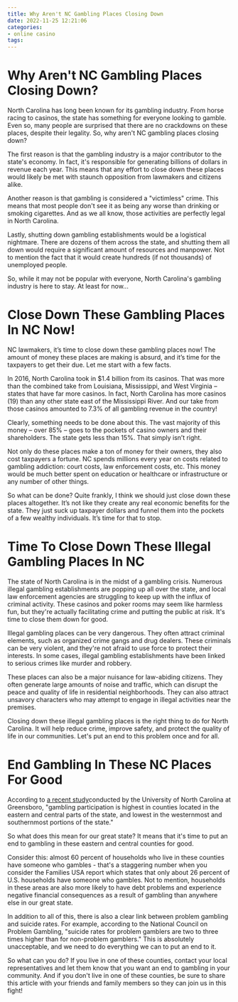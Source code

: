 ```yaml
---
title: Why Aren't NC Gambling Places Closing Down
date: 2022-11-25 12:21:06
categories:
- online casino
tags:
---
```



#  Why Aren't NC Gambling Places Closing Down?

North Carolina has long been known for its gambling industry. From horse racing to casinos, the state has something for everyone looking to gamble. Even so, many people are surprised that there are no crackdowns on these places, despite their legality. So, why aren't NC gambling places closing down?

The first reason is that the gambling industry is a major contributor to the state's economy. In fact, it's responsible for generating billions of dollars in revenue each year. This means that any effort to close down these places would likely be met with staunch opposition from lawmakers and citizens alike.

Another reason is that gambling is considered a "victimless" crime. This means that most people don't see it as being any worse than drinking or smoking cigarettes. And as we all know, those activities are perfectly legal in North Carolina.

Lastly, shutting down gambling establishments would be a logistical nightmare. There are dozens of them across the state, and shutting them all down would require a significant amount of resources and manpower. Not to mention the fact that it would create hundreds (if not thousands) of unemployed people.

So, while it may not be popular with everyone, North Carolina's gambling industry is here to stay. At least for now...

#  Close Down These Gambling Places In NC Now!

 NC lawmakers, it’s time to close down these gambling places now! The amount of money these places are making is absurd, and it’s time for the taxpayers to get their due. Let me start with a few facts.

In 2016, North Carolina took in $1.4 billion from its casinos. That was more than the combined take from Louisiana, Mississippi, and West Virginia – states that have far more casinos. In fact, North Carolina has more casinos (19) than any other state east of the Mississippi River. And our take from those casinos amounted to 7.3% of all gambling revenue in the country!

Clearly, something needs to be done about this. The vast majority of this money – over 85% – goes to the pockets of casino owners and their shareholders. The state gets less than 15%. That simply isn’t right.

Not only do these places make a ton of money for their owners, they also cost taxpayers a fortune. NC spends millions every year on costs related to gambling addiction: court costs, law enforcement costs, etc. This money would be much better spent on education or healthcare or infrastructure or any number of other things.

So what can be done? Quite frankly, I think we should just close down these places altogether. It’s not like they create any real economic benefits for the state. They just suck up taxpayer dollars and funnel them into the pockets of a few wealthy individuals. It’s time for that to stop.

#  Time To Close Down These Illegal Gambling Places In NC

The state of North Carolina is in the midst of a gambling crisis. Numerous illegal gambling establishments are popping up all over the state, and local law enforcement agencies are struggling to keep up with the influx of criminal activity. These casinos and poker rooms may seem like harmless fun, but they're actually facilitating crime and putting the public at risk. It's time to close them down for good.

Illegal gambling places can be very dangerous. They often attract criminal elements, such as organized crime gangs and drug dealers. These criminals can be very violent, and they're not afraid to use force to protect their interests. In some cases, illegal gambling establishments have been linked to serious crimes like murder and robbery.

These places can also be a major nuisance for law-abiding citizens. They often generate large amounts of noise and traffic, which can disrupt the peace and quality of life in residential neighborhoods. They can also attract unsavory characters who may attempt to engage in illegal activities near the premises.

Closing down these illegal gambling places is the right thing to do for North Carolina. It will help reduce crime, improve safety, and protect the quality of life in our communities. Let's put an end to this problem once and for all.

#  End Gambling In These NC Places For Good

According to [a recent study](https://www.ncbi.nlm.nih.gov/pmc/articles/PMC6082723/)conducted by the University of North Carolina at Greensboro, "gambling participation is highest in counties located in the eastern and central parts of the state, and lowest in the westernmost and southernmost portions of the state."

So what does this mean for our great state? It means that it's time to put an end to gambling in these eastern and central counties for good.

Consider this: almost 60 percent of households who live in these counties have someone who gambles - that's a staggering number when you consider the Families USA report which states that only about 26 percent of U.S. households have someone who gambles. Not to mention, households in these areas are also more likely to have debt problems and experience negative financial consequences as a result of gambling than anywhere else in our great state.

In addition to all of this, there is also a clear link between problem gambling and suicide rates. For example, according to the National Council on Problem Gambling, "suicide rates for problem gamblers are two to three times higher than for non-problem gamblers." This is absolutely unacceptable, and we need to do everything we can to put an end to it.

So what can you do? If you live in one of these counties, contact your local representatives and let them know that you want an end to gambling in your community. And if you don't live in one of these counties, be sure to share this article with your friends and family members so they can join us in this fight!